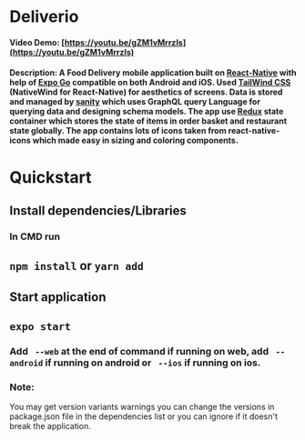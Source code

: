 # Deliverio
#### Video Demo: [https://youtu.be/gZM1vMrrzIs](https://youtu.be/gZM1vMrrzIs)
#### Description: A Food Delivery mobile application built on [React-Native](https://reactnative.dev/) with help of [Expo Go](https://expo.dev/) compatible on both Android and iOS. Used [TailWind CSS](https://www.nativewind.dev/) (NativeWind for React-Native) for aesthetics of screens. Data is stored and managed by [sanity](https://www.sanity.io/) which uses GraphQL query Language for querying data and designing schema models. The app use [Redux](https://redux.js.org/) state container which stores the state of items in order basket and restaurant state globally. The app contains lots of icons taken from react-native-icons which made easy in sizing and coloring components.


# Quickstart

## Install dependencies/Libraries
### In CMD run
## `npm install` or `yarn add`

## Start application

## `expo start`

### Add  ` --web` at the end of command if running on web, add ` --android` if running on android or ` --ios` if running on ios.

### Note:
You may get version variants warnings you can change the versions in package.json file in the dependencies list or you can ignore if it doesn't break the application.